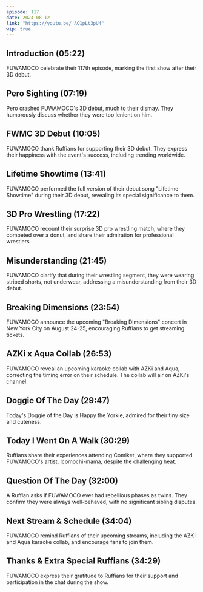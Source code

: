 ```yaml
---
episode: 117
date: 2024-08-12
link: "https://youtu.be/_AO1pLt3pU4"
wip: true
---
```


## Introduction (05:22)

FUWAMOCO celebrate their 117th episode, marking the first show after their 3D debut.

## Pero Sighting (07:19)

Pero crashed FUWAMOCO's 3D debut, much to their dismay. They humorously discuss whether they were too lenient on him.

## FWMC 3D Debut (10:05)

FUWAMOCO thank Ruffians for supporting their 3D debut. They express their happiness with the event's success, including trending worldwide.

## Lifetime Showtime (13:41)

FUWAMOCO performed the full version of their debut song "Lifetime Showtime" during their 3D debut, revealing its special significance to them.

## 3D Pro Wrestling (17:22)

FUWAMOCO recount their surprise 3D pro wrestling match, where they competed over a donut, and share their admiration for professional wrestlers.

## Misunderstanding (21:45)

FUWAMOCO clarify that during their wrestling segment, they were wearing striped shorts, not underwear, addressing a misunderstanding from their 3D debut.

## Breaking Dimensions (23:54)

FUWAMOCO announce the upcoming "Breaking Dimensions" concert in New York City on August 24-25, encouraging Ruffians to get streaming tickets.

## AZKi x Aqua Collab (26:53)

FUWAMOCO reveal an upcoming karaoke collab with AZKi and Aqua, correcting the timing error on their schedule. The collab will air on AZKi's channel.

## Doggie Of The Day (29:47)

Today's Doggie of the Day is Happy the Yorkie, admired for their tiny size and cuteness.

## Today I Went On A Walk (30:29)

Ruffians share their experiences attending Comiket, where they supported FUWAMOCO's artist, Icomochi-mama, despite the challenging heat.

## Question Of The Day (32:00)

A Ruffian asks if FUWAMOCO ever had rebellious phases as twins. They confirm they were always well-behaved, with no significant sibling disputes.

## Next Stream & Schedule (34:04)

FUWAMOCO remind Ruffians of their upcoming streams, including the AZKi and Aqua karaoke collab, and encourage fans to join them.

## Thanks & Extra Special Ruffians (34:29)

FUWAMOCO express their gratitude to Ruffians for their support and participation in the chat during the show.
